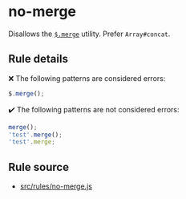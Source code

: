 # no-merge

Disallows the [`$.merge`](https://api.jquery.com/jQuery.merge/) utility. Prefer `Array#concat`.

## Rule details

❌ The following patterns are considered errors:
```js
$.merge();
```

✔️ The following patterns are not considered errors:
```js
merge();
'test'.merge();
'test'.merge;
```

## Rule source

* [src/rules/no-merge.js](/src/rules/no-merge.js)
